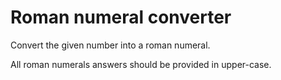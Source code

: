# Roman numeral converter

Convert the given number into a roman numeral.

All roman numerals answers should be provided in upper-case.
